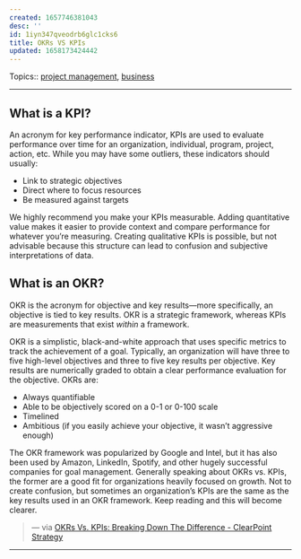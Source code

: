 ```yaml
---
created: 1657746381043
desc: ''
id: 1iyn347qveodrb6glc1cks6
title: OKRs VS KPIs
updated: 1658173424442
---
```

   
Topics::  [project management](../topics/project%20management.md), [business](../topics/business.md)   
   
   
---   
   
## What is a KPI?   
   
An acronym for key performance indicator, KPIs are used to evaluate performance over time for an organization, individual, program, project, action, etc. While you may have some outliers, these indicators should usually:   
   
   
- Link to strategic objectives   
- Direct where to focus resources   
- Be measured against targets   
   
We highly recommend you make your KPIs measurable. Adding quantitative value makes it easier to provide context and compare performance for whatever you’re measuring. Creating qualitative KPIs is possible, but not advisable because this structure can lead to confusion and subjective interpretations of data.   
   
## What is an OKR?   
   
OKR is the acronym for objective and key results—more specifically, an objective is tied to key results. OKR is a strategic framework, whereas KPIs are measurements that exist _within_ a framework.   
   
OKR is a simplistic, black-and-white approach that uses specific metrics to track the achievement of a goal. Typically, an organization will have three to five high-level objectives and three to five key results per objective. Key results are numerically graded to obtain a clear performance evaluation for the objective. OKRs are:   
   
   
- Always quantifiable   
- Able to be objectively scored on a 0-1 or 0-100 scale   
- Timelined   
- Ambitious (if you easily achieve your objective, it wasn’t aggressive enough)   
   
The OKR framework was popularized by Google and Intel, but it has also been used by Amazon, LinkedIn, Spotify, and other hugely successful companies for goal management. Generally speaking about OKRs vs. KPIs, the former are a good fit for organizations heavily focused on growth. Not to create confusion, but sometimes an organization’s KPIs are the same as the key results used in an OKR framework. Keep reading and this will become clearer.   
   
> — via [OKRs Vs. KPIs: Breaking Down The Difference - ClearPoint Strategy](https://www.clearpointstrategy.com/okrs-vs-kpis/#sect1)   
   
   
---